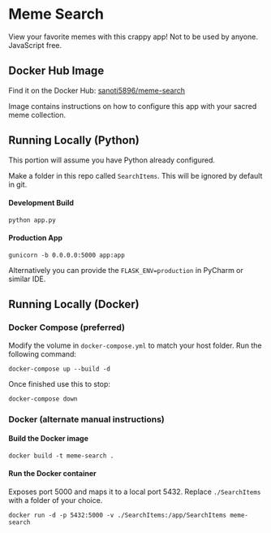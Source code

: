 # Meme Search

View your favorite memes with this crappy app! Not to be used by anyone. JavaScript free.

## Docker Hub Image

Find it on the Docker Hub: [sanoti5896/meme-search](https://hub.docker.com/r/sanoti5896/meme-search)

Image contains instructions on how to configure this app with your sacred meme collection.

## Running Locally (Python)

This portion will assume you have Python already configured.

Make a folder in this repo called `SearchItems`. This will be ignored by default in git.

#### Development Build

```shell
python app.py
```

#### Production App

```shell
gunicorn -b 0.0.0.0:5000 app:app
```

Alternatively you can provide the `FLASK_ENV=production` in PyCharm or similar IDE.

## Running Locally (Docker) 

### Docker Compose (preferred)

Modify the volume in `docker-compose.yml` to match your host folder. Run the following command:

```shell
docker-compose up --build -d
```

Once finished use this to stop:

```shell
docker-compose down
```

### Docker (alternate manual instructions)

#### Build the Docker image

```shell
docker build -t meme-search .
```

####  Run the Docker container

Exposes port 5000 and maps it to a local port 5432.
Replace `./SearchItems` with a folder of your choice.

```shell
docker run -d -p 5432:5000 -v ./SearchItems:/app/SearchItems meme-search
```